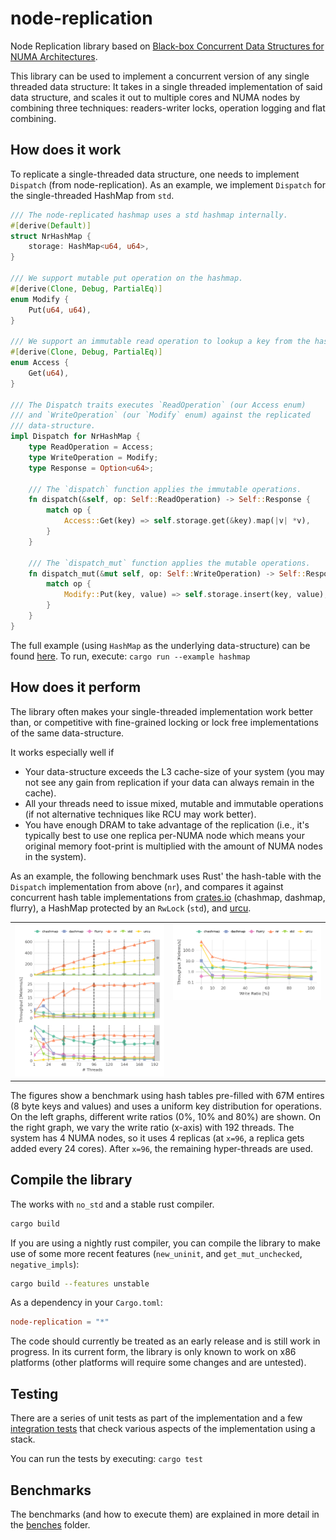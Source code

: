 # node-replication

Node Replication library based on [Black-box Concurrent Data Structures for NUMA
Architectures](https://dl.acm.org/citation.cfm?id=3037721).

This library can be used to implement a concurrent version of any single
threaded data structure: It takes in a single threaded implementation of said
data structure, and scales it out to multiple cores and NUMA nodes by combining
three techniques: readers-writer locks, operation logging and flat combining.

## How does it work

To replicate a single-threaded data structure, one needs to implement `Dispatch`
(from node-replication). As an example, we implement `Dispatch` for the
single-threaded HashMap from `std`.

```rust
/// The node-replicated hashmap uses a std hashmap internally.
#[derive(Default)]
struct NrHashMap {
    storage: HashMap<u64, u64>,
}

/// We support mutable put operation on the hashmap.
#[derive(Clone, Debug, PartialEq)]
enum Modify {
    Put(u64, u64),
}

/// We support an immutable read operation to lookup a key from the hashmap.
#[derive(Clone, Debug, PartialEq)]
enum Access {
    Get(u64),
}

/// The Dispatch traits executes `ReadOperation` (our Access enum)
/// and `WriteOperation` (our `Modify` enum) against the replicated
/// data-structure.
impl Dispatch for NrHashMap {
    type ReadOperation = Access;
    type WriteOperation = Modify;
    type Response = Option<u64>;

    /// The `dispatch` function applies the immutable operations.
    fn dispatch(&self, op: Self::ReadOperation) -> Self::Response {
        match op {
            Access::Get(key) => self.storage.get(&key).map(|v| *v),
        }
    }

    /// The `dispatch_mut` function applies the mutable operations.
    fn dispatch_mut(&mut self, op: Self::WriteOperation) -> Self::Response {
        match op {
            Modify::Put(key, value) => self.storage.insert(key, value),
        }
    }
}
```

The full example (using `HashMap` as the underlying data-structure) can be found
[here](examples/hashmap.rs). To run, execute: `cargo run --example hashmap`

## How does it perform

The library often makes your single-threaded implementation work better than, or
competitive with fine-grained locking or lock free implementations of the same
data-structure.

It works especially well if

- Your data-structure exceeds the L3 cache-size of your system (you may not see
  any gain from replication if your data can always remain in the cache).
- All your threads need to issue mixed, mutable and immutable operations (if
  not alternative techniques like RCU may work better).
- You have enough DRAM to take advantage of the replication (i.e., it's
  typically best to use one replica per-NUMA node which means your original
  memory foot-print is multiplied with the amount of NUMA nodes in the system).

As an example, the following benchmark uses Rust' the hash-table with the
`Dispatch` implementation from above (`nr`), and compares it against concurrent
hash table implementations from [crates.io](https://crates.io) (chashmap,
dashmap, flurry), a HashMap protected by an `RwLock` (`std`), and
[urcu](https://liburcu.org/).

<table>
  <tr>
    <td valign="top"><a href="../benches/graphs/skylake4x-throughput-vs-cores.png?raw=true">
    <img src="../benches/graphs/skylake4x-throughput-vs-cores.png?raw=true" alt="Throughput of node-replicated HT" />
</a></td>
    <td valign="top"><a href="../benches/graphs/skylake4x-throughput-vs-cores.png?raw=true">
    <img src="../benches/graphs/skylake4x-throughput-vs-wr.png?raw=true" alt="Different write ratios with 196 threads" /></td>
  </tr>
</table>

The figures show a benchmark using hash tables pre-filled with 67M entires (8
byte keys and values) and uses a uniform key distribution for operations. On the
left graphs, different write ratios (0%, 10% and 80%) are shown. On the right
graph, we vary the write ratio (x-axis) with 192 threads. The system has 4 NUMA
nodes, so it uses 4 replicas (at `x=96`, a replica gets added every 24 cores).
After `x=96`, the remaining hyper-threads are used.

## Compile the library

The works with `no_std` and a stable rust compiler.

```bash
cargo build
```

If you are using a nightly rust compiler, you can compile the library to make
use of some more recent features (`new_uninit`, and `get_mut_unchecked`,
`negative_impls`):

```bash
cargo build --features unstable
```

As a dependency in your `Cargo.toml`:

```toml
node-replication = "*"
```

The code should currently be treated as an early release and is still work in
progress. In its current form, the library is only known to work on x86
platforms (other platforms will require some changes and are untested).

## Testing

There are a series of unit tests as part of the implementation and a few
[integration tests](./tests) that check various aspects of the implementation
using a stack.

You can run the tests by executing: `cargo test`

## Benchmarks

The benchmarks (and how to execute them) are explained in more detail in the
[benches](../benches/README.md) folder.
